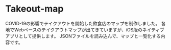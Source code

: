 # Takeout-map
COVID-19の影響でテイクアウトを開始した飲食店のマップを制作しました。
各地でWebベースのテイクアウトマップが出てきていますが、iOS版のネイティブアプリとして提供します。
JSONファイルを読み込んで、マップと一覧化する内容です。

